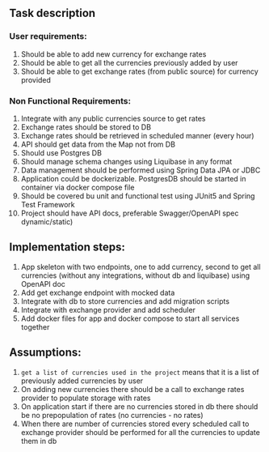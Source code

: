 ## Task description

### User requirements: 
1. Should be able to add new currency for exchange rates
2. Should be able to get all the currencies previously added by user 
3. Should be able to get exchange rates (from public source) for currency provided


### Non Functional Requirements:
1. Integrate with any public currencies source to get rates
2. Exchange rates should be stored to DB 
3. Exchange rates should be retrieved in scheduled manner (every hour)
4. API should get data from the Map not from DB
5. Should use Postgres DB 
6. Should manage schema changes using Liquibase in any format
7. Data management should be performed using Spring Data JPA or JDBC
8. Application could be dockerizable. PostgresDB should be started in container via docker compose file
9. Should be covered bu unit and functional test using JUnit5 and Spring Test Framework
10. Project should have API docs, preferable Swagger/OpenAPI spec dynamic/static)


## Implementation steps:
1. App skeleton with two endpoints, one to add currency, second to get all currencies (without any integrations, without db and liquibase) using OpenAPI doc
2. Add get exchange endpoint with mocked data
3. Integrate with db to store currencies and add migration scripts
4. Integrate with exchange provider and add scheduler
5. Add docker files for app and docker compose to start all services together


## Assumptions:
1. `get a list of currencies used in the project` means that it is a list of previously added currencies by user
2. On adding new currencies there should be a call to exchange rates provider to populate storage with rates
3. On application start if there are no currencies stored in db there should be no prepopulation of rates (no currencies - no rates)
4. When there are number of currencies stored every scheduled call to exchange provider should be performed for all the currencies to update them in db 